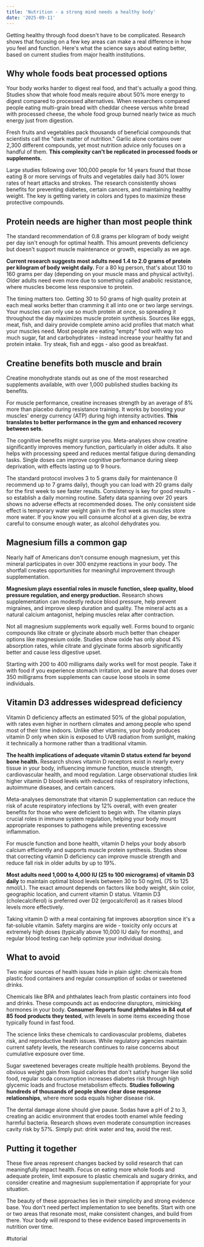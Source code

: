```yaml
---
title: 'Nutrition - a strong mind needs a healthy body'  
date: '2025-09-11'
---
```

Getting healthy through food doesn't have to be complicated. Research shows that focusing on a few key areas can make a real difference in how you feel and function. Here's what the science says about eating better, based on current studies from major health institutions.

## Why whole foods beat processed options

Your body works harder to digest real food, and that's actually a good thing. Studies show that whole food meals require about 50% more energy to digest compared to processed alternatives. When researchers compared people eating multi-grain bread with cheddar cheese versus white bread with processed cheese, the whole food group burned nearly twice as much energy just from digestion.

Fresh fruits and vegetables pack thousands of beneficial compounds that scientists call the "dark matter of nutrition." Garlic alone contains over 2,300 different compounds, yet most nutrition advice only focuses on a handful of them. **This complexity can't be replicated in processed foods or supplements.**

Large studies following over 100,000 people for 14 years found that those eating 8 or more servings of fruits and vegetables daily had 30% lower rates of heart attacks and strokes. The research consistently shows benefits for preventing diabetes, certain cancers, and maintaining healthy weight. The key is getting variety in colors and types to maximize these protective compounds.

## Protein needs are higher than most people think

The standard recommendation of 0.8 grams per kilogram of body weight per day isn't enough for optimal health. This amount prevents deficiency but doesn't support muscle maintenance or growth, especially as we age.

**Current research suggests most adults need 1.4 to 2.0 grams of protein per kilogram of body weight daily.** For a 80 kg person, that's about 130 to 160 grams per day (depending on your muscle mass and physical activity). Older adults need even more due to something called anabolic resistance, where muscles become less responsive to protein.

The timing matters too. Getting 30 to 50 grams of high quality protein at each meal works better than cramming it all into one or two large servings. Your muscles can only use so much protein at once, so spreading it throughout the day maximizes muscle protein synthesis. Sources like eggs, meat, fish, and dairy provide complete amino acid profiles that match what your muscles need. Most people are eating "empty" food with way too much sugar, fat and carbohydrates - instead increase your healthy fat and protein intake. Try steak, fish and eggs - also good as breakfast.

## Creatine benefits both muscle and brain

Creatine monohydrate stands out as one of the most researched supplements available, with over 1,000 published studies backing its benefits.

For muscle performance, creatine increases strength by an average of 8% more than placebo during resistance training. It works by boosting your muscles' energy currency (ATP) during high intensity activities. **This translates to better performance in the gym and enhanced recovery between sets.**

The cognitive benefits might surprise you. Meta-analyses show creatine significantly improves memory function, particularly in older adults. It also helps with processing speed and reduces mental fatigue during demanding tasks. Single doses can improve cognitive performance during sleep deprivation, with effects lasting up to 9 hours.

The standard protocol involves 3 to 5 grams daily for maintenance (I recommend up to 7 grams daily), though you can load with 20 grams daily for the first week to see faster results. Consistency is key for good results - so establish a daily morning routine. Safety data spanning over 20 years shows no adverse effects at recommended doses. The only consistent side effect is temporary water weight gain in the first week as muscles store more water. If you know you will consume alcohol at a given day, be extra careful to consume enough water, as alcohol dehydrates you.

## Magnesium fills a common gap

Nearly half of Americans don't consume enough magnesium, yet this mineral participates in over 300 enzyme reactions in your body. The shortfall creates opportunities for meaningful improvement through supplementation.

**Magnesium plays essential roles in muscle function, sleep quality, blood pressure regulation, and energy production.** Research shows supplementation can modestly reduce blood pressure, help prevent migraines, and improve sleep duration and quality. The mineral acts as a natural calcium antagonist, helping muscles relax after contraction.

Not all magnesium supplements work equally well. Forms bound to organic compounds like citrate or glycinate absorb much better than cheaper options like magnesium oxide. Studies show oxide has only about 4% absorption rates, while citrate and glycinate forms absorb significantly better and cause less digestive upset.

Starting with 200 to 400 milligrams daily works well for most people. Take it with food if you experience stomach irritation, and be aware that doses over 350 milligrams from supplements can cause loose stools in some individuals.

## Vitamin D3 addresses widespread deficiency

Vitamin D deficiency affects an estimated 50% of the global population, with rates even higher in northern climates and among people who spend most of their time indoors. Unlike other vitamins, your body produces vitamin D only when skin is exposed to UVB radiation from sunlight, making it technically a hormone rather than a traditional vitamin.

**The health implications of adequate vitamin D status extend far beyond bone health.** Research shows vitamin D receptors exist in nearly every tissue in your body, influencing immune function, muscle strength, cardiovascular health, and mood regulation. Large observational studies link higher vitamin D blood levels with reduced risks of respiratory infections, autoimmune diseases, and certain cancers.

Meta-analyses demonstrate that vitamin D supplementation can reduce the risk of acute respiratory infections by 12% overall, with even greater benefits for those who were deficient to begin with. The vitamin plays crucial roles in immune system regulation, helping your body mount appropriate responses to pathogens while preventing excessive inflammation.

For muscle function and bone health, vitamin D helps your body absorb calcium efficiently and supports muscle protein synthesis. Studies show that correcting vitamin D deficiency can improve muscle strength and reduce fall risk in older adults by up to 19%.

**Most adults need 1,000 to 4,000 IU (25 to 100 micrograms) of vitamin D3 daily** to maintain optimal blood levels between 30 to 50 ng/mL (75 to 125 nmol/L). The exact amount depends on factors like body weight, skin color, geographic location, and current vitamin D status. Vitamin D3 (cholecalciferol) is preferred over D2 (ergocalciferol) as it raises blood levels more effectively.

Taking vitamin D with a meal containing fat improves absorption since it's a fat-soluble vitamin. Safety margins are wide - toxicity only occurs at extremely high doses (typically above 10,000 IU daily for months), and regular blood testing can help optimize your individual dosing.

## What to avoid

Two major sources of health issues hide in plain sight: chemicals from plastic food containers and regular consumption of sodas or sweetened drinks.

Chemicals like BPA and phthalates leach from plastic containers into food and drinks. These compounds act as endocrine disruptors, mimicking hormones in your body. **Consumer Reports found phthalates in 84 out of 85 food products they tested**, with levels in some items exceeding those typically found in fast food.

The science links these chemicals to cardiovascular problems, diabetes risk, and reproductive health issues. While regulatory agencies maintain current safety levels, the research continues to raise concerns about cumulative exposure over time.

Sugar sweetened beverages create multiple health problems. Beyond the obvious weight gain from liquid calories that don't satisfy hunger like solid food, regular soda consumption increases diabetes risk through high glycemic loads and fructose metabolism effects. **Studies following hundreds of thousands of people show clear dose response relationships**, where more soda equals higher disease risk.

The dental damage alone should give pause. Sodas have a pH of 2 to 3, creating an acidic environment that erodes tooth enamel while feeding harmful bacteria. Research shows even moderate consumption increases cavity risk by 57%. Simply put: drink water and tea, avoid the rest.

## Putting it together

These five areas represent changes backed by solid research that can meaningfully impact health. Focus on eating more whole foods and adequate protein, limit exposure to plastic chemicals and sugary drinks, and consider creatine and magnesium supplementation if appropriate for your situation.

The beauty of these approaches lies in their simplicity and strong evidence base. You don't need perfect implementation to see benefits. Start with one or two areas that resonate most, make consistent changes, and build from there. Your body will respond to these evidence based improvements in nutrition over time.

#tutorial
